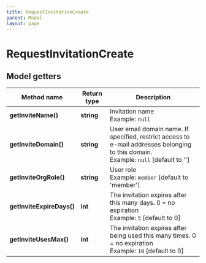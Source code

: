 ```yaml
---
title: RequestInvitationCreate
parent: Model
layout: page
---
```


# RequestInvitationCreate

## Model getters

Method name | Return type | Description
------------ | ------------- | -------------
**getInviteName()** | **string** | Invitation name <br>Example: `null` 
**getInviteDomain()** | **string** | User email domain name. If specified, restrict access to e-mail addresses belonging to this domain. <br>Example: `null`  [default to '']
**getInviteOrgRole()** | **string** | User role <br>Example: `member`  [default to 'member']
**getInviteExpireDays()** | **int** | The invitation expires after this many days. 0 = no expiration <br>Example: `5`  [default to 0]
**getInviteUsesMax()** | **int** | The invitation expires after being used this many times. 0 = no expiration <br>Example: `10`  [default to 0]

